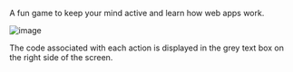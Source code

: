 A fun game to keep your mind active and learn how web apps work.

![image](https://github.com/rftheisen/pong/assets/52935050/5acec5d1-29b3-4593-95da-2bde4fc90576)

The code associated with each action is displayed in the grey text box on the right side of the screen.

